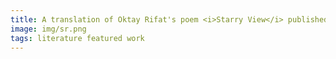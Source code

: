 ```yaml
---
title: A translation of Oktay Rifat's poem <i>Starry View</i> published in <i>the Southern Review</i>
image: img/sr.png
tags: literature featured work 
---
```

